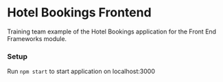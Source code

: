 # Hotel Bookings Frontend

Training team example of the Hotel Bookings application for the Front End Frameworks module.

### Setup

Run `npm start` to start application on localhost:3000
